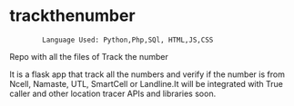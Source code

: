 # trackthenumber

            Language Used: Python,Php,SQl, HTML,JS,CSS

Repo with all the files of Track the number 

It is a flask app that track all the numbers and verify if the number is from Ncell, Namaste, UTL, SmartCell or Landline.It will be integrated with True caller and other location tracer APIs and libraries soon.
